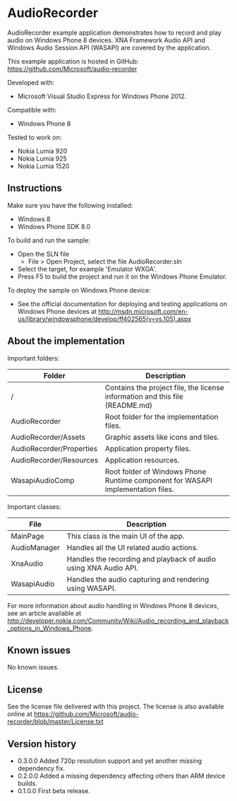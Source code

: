 AudioRecorder
=============

AudioRecorder example application demonstrates how to record and play audio on
Windows Phone 8 devices. XNA Framework Audio API and Windows Audio Session API
(WASAPI) are covered by the application. 

This example application is hosted in GitHub:
https://github.com/Microsoft/audio-recorder

Developed with:

 * Microsoft Visual Studio Express for Windows Phone 2012.

Compatible with:

 * Windows Phone 8

Tested to work on:

 * Nokia Lumia 920 
 * Nokia Lumia 925
 * Nokia Lumia 1520 


Instructions
------------

Make sure you have the following installed:

 * Windows 8
 * Windows Phone SDK 8.0

To build and run the sample:

 * Open the SLN file
   * File > Open Project, select the file AudioRecorder.sln
 * Select the target, for example 'Emulator WXGA'.
 * Press F5 to build the project and run it on the Windows Phone Emulator.

To deploy the sample on Windows Phone device:
 * See the official documentation for deploying and testing applications on
   Windows Phone devices at http://msdn.microsoft.com/en-us/library/windowsphone/develop/ff402565(v=vs.105).aspx


About the implementation
------------------------

Important folders:

| Folder | Description |
| ------ | ----------- |
| / | Contains the project file, the license information and this file (README.md) |
| AudioRecorder | Root folder for the implementation files. |
| AudioRecorder/Assets | Graphic assets like icons and tiles. |
| AudioRecorder/Properties | Application property files. |
| AudioRecorder/Resources | Application resources. |
| WasapiAudioComp | Root folder of Windows Phone Runtime component for WASAPI implementation files. |


Important classes:

| File | Description |
| ---- | ----------- |
| MainPage | This class is the main UI of the app. |
| AudioManager | Handles all the UI related audio actions. |
| XnaAudio | Handles the recording and playback of audio using XNA Audio API. |
| WasapiAudio | Handles the audio capturing and rendering using WASAPI. |


For more information about audio handling in Windows Phone 8 devices, see an
article available at http://developer.nokia.com/Community/Wiki/Audio_recording_and_playback_options_in_Windows_Phone.


Known issues
------------

No known issues.


License
-------

See the license file delivered with this project.
The license is also available online at
https://github.com/Microsoft/audio-recorder/blob/master/License.txt


Version history
---------------

 * 0.3.0.0 Added 720p resolution support and yet another missing dependency fix.
 * 0.2.0.0 Added a missing dependency affecting others than ARM device builds.
 * 0.1.0.0 First beta release.

